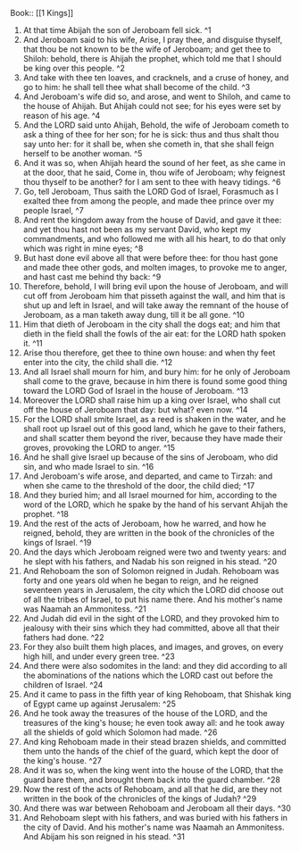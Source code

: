  Book:: [[1 Kings]]
 1. At that time Abijah the son of Jeroboam fell sick. ^1
 2. And Jeroboam said to his wife, Arise, I pray thee, and disguise thyself, that thou be not known to be the wife of Jeroboam; and get thee to Shiloh: behold, there is Ahijah the prophet, which told me that I should be king over this people. ^2
 3. And take with thee ten loaves, and cracknels, and a cruse of honey, and go to him: he shall tell thee what shall become of the child. ^3
 4. And Jeroboam's wife did so, and arose, and went to Shiloh, and came to the house of Ahijah. But Ahijah could not see; for his eyes were set by reason of his age. ^4
 5. And the LORD said unto Ahijah, Behold, the wife of Jeroboam cometh to ask a thing of thee for her son; for he is sick: thus and thus shalt thou say unto her: for it shall be, when she cometh in, that she shall feign herself to be another woman. ^5
 6. And it was so, when Ahijah heard the sound of her feet, as she came in at the door, that he said, Come in, thou wife of Jeroboam; why feignest thou thyself to be another? for I am sent to thee with heavy tidings. ^6
 7. Go, tell Jeroboam, Thus saith the LORD God of Israel, Forasmuch as I exalted thee from among the people, and made thee prince over my people Israel, ^7
 8. And rent the kingdom away from the house of David, and gave it thee: and yet thou hast not been as my servant David, who kept my commandments, and who followed me with all his heart, to do that only which was right in mine eyes; ^8
 9. But hast done evil above all that were before thee: for thou hast gone and made thee other gods, and molten images, to provoke me to anger, and hast cast me behind thy back: ^9
 10. Therefore, behold, I will bring evil upon the house of Jeroboam, and will cut off from Jeroboam him that pisseth against the wall, and him that is shut up and left in Israel, and will take away the remnant of the house of Jeroboam, as a man taketh away dung, till it be all gone. ^10
 11. Him that dieth of Jeroboam in the city shall the dogs eat; and him that dieth in the field shall the fowls of the air eat: for the LORD hath spoken it. ^11
 12. Arise thou therefore, get thee to thine own house: and when thy feet enter into the city, the child shall die. ^12
 13. And all Israel shall mourn for him, and bury him: for he only of Jeroboam shall come to the grave, because in him there is found some good thing toward the LORD God of Israel in the house of Jeroboam. ^13
 14. Moreover the LORD shall raise him up a king over Israel, who shall cut off the house of Jeroboam that day: but what? even now. ^14
 15. For the LORD shall smite Israel, as a reed is shaken in the water, and he shall root up Israel out of this good land, which he gave to their fathers, and shall scatter them beyond the river, because they have made their groves, provoking the LORD to anger. ^15
 16. And he shall give Israel up because of the sins of Jeroboam, who did sin, and who made Israel to sin. ^16
 17. And Jeroboam's wife arose, and departed, and came to Tirzah: and when she came to the threshold of the door, the child died; ^17
 18. And they buried him; and all Israel mourned for him, according to the word of the LORD, which he spake by the hand of his servant Ahijah the prophet. ^18
 19. And the rest of the acts of Jeroboam, how he warred, and how he reigned, behold, they are written in the book of the chronicles of the kings of Israel. ^19
 20. And the days which Jeroboam reigned were two and twenty years: and he slept with his fathers, and Nadab his son reigned in his stead. ^20
 21. And Rehoboam the son of Solomon reigned in Judah. Rehoboam was forty and one years old when he began to reign, and he reigned seventeen years in Jerusalem, the city which the LORD did choose out of all the tribes of Israel, to put his name there. And his mother's name was Naamah an Ammonitess. ^21
 22. And Judah did evil in the sight of the LORD, and they provoked him to jealousy with their sins which they had committed, above all that their fathers had done. ^22
 23. For they also built them high places, and images, and groves, on every high hill, and under every green tree. ^23
 24. And there were also sodomites in the land: and they did according to all the abominations of the nations which the LORD cast out before the children of Israel. ^24
 25. And it came to pass in the fifth year of king Rehoboam, that Shishak king of Egypt came up against Jerusalem: ^25
 26. And he took away the treasures of the house of the LORD, and the treasures of the king's house; he even took away all: and he took away all the shields of gold which Solomon had made. ^26
 27. And king Rehoboam made in their stead brazen shields, and committed them unto the hands of the chief of the guard, which kept the door of the king's house. ^27
 28. And it was so, when the king went into the house of the LORD, that the guard bare them, and brought them back into the guard chamber. ^28
 29. Now the rest of the acts of Rehoboam, and all that he did, are they not written in the book of the chronicles of the kings of Judah? ^29
 30. And there was war between Rehoboam and Jeroboam all their days. ^30
 31. And Rehoboam slept with his fathers, and was buried with his fathers in the city of David. And his mother's name was Naamah an Ammonitess. And Abijam his son reigned in his stead. ^31
